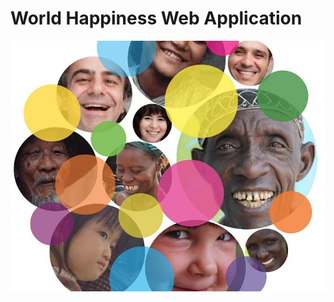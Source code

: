# World Happiness Web Application

<p align="center"> 
<img src="https://github.com/ania4data/World_happiness_app/blob/master/worldhappinessapp/static/img/worldhappiness.jpg">
</p>


